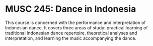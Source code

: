# MUSC 245: Dance in Indonesia

This course is concerned with the performance and interpretation of Indonesian dance. It covers three areas of study: practical learning of traditional Indonesian dance repertoire, theoretical analyses and interpretation, and learning the music accompanying the dance.